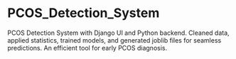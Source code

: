 # PCOS_Detection_System
PCOS Detection System with Django UI and Python backend. Cleaned data, applied statistics, trained models, and generated joblib files for seamless predictions. An efficient tool for early PCOS diagnosis.
